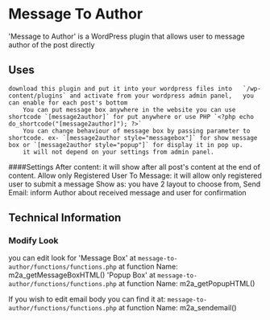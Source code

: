 # Message To Author
'Message to Author' is a WordPress plugin that  allows user to message author of the post directly 

## Uses
	download this plugin and put it into your wordpress files into   `/wp-content/plugins` and activate from your wordpress admin panel,   you can enable for each post's bottom
        You can put message box anywhere in the website you can use shortcode `[message2author]` for put anywhere or use PHP `<?php echo do_shortcode("[message2author]"); ?>`
        You can change behaviour of message box by passing parameter to shortcode. ex- `[message2author style="messagebox"]` for show message box or `[message2author style="popup"]` for display it in pop up.
        it will not depend on your settings from admin panel.


####Settings
    After content:   it will show after all post's content at  the end of content.
    Allow only Registered User To Message:   it will allow only registered user to submit a message
    Show as:    you have 2 layout to choose from,
    Send Email:   inform Author about received message and user for confirmation

## Technical Information

### Modify Look
   you can edit look for 
        'Message Box'   at `message-to-author/functions/functions.php` at  function Name:   m2a_getMessageBoxHTML()
        'Popup Box'     at `message-to-author/functions/functions.php` at  function Name:   m2a_getPopupHTML()

   If you wish to edit email body you can find it at: `message-to-author/functions/functions.php` at function Name:  m2a_sendemail()
   
